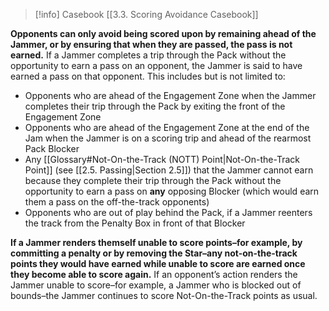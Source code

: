 > [!info] Casebook
> [[3.3. Scoring Avoidance Casebook]]

**Opponents can only avoid being scored upon by remaining ahead of the Jammer, or by ensuring that when they are passed, the pass is not earned.** If a Jammer completes a trip through the Pack without the opportunity to earn a pass on an opponent, the Jammer is said to have earned a pass on that opponent. This includes but is not limited to:

- Opponents who are ahead of the Engagement Zone when the Jammer completes their trip through the Pack by exiting the front of the Engagement Zone
- Opponents who are ahead of the Engagement Zone at the end of the Jam when the Jammer is on a scoring trip and ahead of the rearmost Pack Blocker
- Any [[Glossary#Not-On-the-Track (NOTT) Point|Not-On-the-Track Point]] (see [[2.5. Passing|Section 2.5]]) that the Jammer cannot earn because they complete their trip through the Pack without the opportunity to earn a pass on **any** opposing Blocker (which would earn them a pass on the off-the-track opponents)
- Opponents who are out of play behind the Pack, if a Jammer reenters the track from the Penalty Box in front of that Blocker

**If a Jammer renders themself unable to score points–for example, by committing a penalty or by removing the Star–any not-on-the-track points they would have earned while unable to score are earned once they become able to score again.** If an opponent’s action renders the Jammer unable to score–for example, a Jammer who is blocked out of bounds–the Jammer continues to score Not-On-the-Track points as usual.